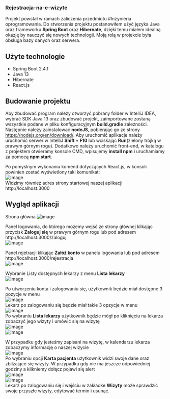 ### Rejestracja-na-e-wizyte

Projekt powstał w ramach zaliczenia przedmiotu #Inżynieria oprogramowania. Do stworzenia projektu postanowiłem użyć języka Java oraz frameworku **Spring Boot** oraz **Hibernate**, dzięki temu miałem idealną okazję by nauczyć się nowych technologii. Moją rolą w projekcie była obsługa bazy danych oraz serwera.

## Użyte technologie
- Spring Boot 2.4.1
- Java 13
- Hibernate
- React.js

## Budowanie projektu
Aby zbudować program należy otworzyć pobrany folder w IntelliJ IDEA, wybrać SDK Java 13 oraz zbudować projekt, zaimportowane zostaną wszystkie podane w pliku konfiguracyjnym **build.gradle** zależności. Następnie należy zainstalować **nodeJS**, pobierając go ze strony https://nodejs.org/en/download/. Aby uruchomić aplikacje należy uruchomić serwer w IntelliJ **Shift + F10** lub wciskając **Run**(zielony trójką w prawym górnym rogu). Dodatkowo należy uruchomić front-end, w katalogu z projektem otwieramy konsole CMD, wpisujemy **install npm** i uruchamiamy za pomocą **npm start**.      

Po pomyślnym wykonaniu komend dotyczących React.js, w konsoli powinien zostać wyświetlony taki komunikat:  
![image](https://user-images.githubusercontent.com/32621646/114459336-afd6c680-9be0-11eb-9350-7da737ddb9b0.png)  
Widzimy również adres strony startowej naszej aplikacji http://localhost:3000

## Wygląd aplikacji
Strona główna
![image](https://user-images.githubusercontent.com/32621646/114461637-4061d680-9be2-11eb-8cf9-75627ddc69a9.png)  
  
Panel logowania, do którego możemy wejść ze strony głównej klikając przycisk **Zaloguj się** w prawym górnym rogu lub pod adresem http://localhost:3000/zaloguj  
![image](https://user-images.githubusercontent.com/32621646/114461825-85860880-9be2-11eb-9787-785fc3d1a0ca.png)  
  
Panel rejetracji klikając **Załóż konto** w panelu logowania lub pod adresem http://localhost:3000/rejestracja  
![image](https://user-images.githubusercontent.com/32621646/114464232-c6335100-9be5-11eb-9403-be6baac5366f.png)  

Wybranie Listy dostępnych lekarzy z menu **Lista lekarzy**  
![image](https://user-images.githubusercontent.com/32621646/114546233-33ce9400-9c5d-11eb-9eaf-b959d78574b8.png)  



Po utworzeniu konta i zalogowaniu się, użytkownik będzie miał dostępne 3 pozycje w menu  
![image](https://user-images.githubusercontent.com/32621646/114549150-f23fe800-9c60-11eb-9551-2517332c51da.png)  
Lekarz po zalogowaniu się będzie miał takie 3 opzycje w menu  
![image](https://user-images.githubusercontent.com/32621646/114547102-4d241000-9c5e-11eb-8598-b9fb388482e0.png)  
  Po wybraniu **Lista lekarzy** użytkownik będzie mógł po kliknięciu na lekarza zobaczyć jego wizyty i umówić się na wizytę  
  ![image](https://user-images.githubusercontent.com/32621646/114548178-b22c3580-9c5f-11eb-9fcd-383fee326804.png)  
![image](https://user-images.githubusercontent.com/32621646/114548750-75147300-9c60-11eb-94b5-14406549ee40.png)  

W przypadku gdy jesteśmy zapisani na wizytę, w kalendarzu lekarza zobaczymy informację o naszej wizycie  
![image](https://user-images.githubusercontent.com/32621646/114547915-56fa4300-9c5f-11eb-805c-29c71438918c.png)  
Po wybraniu opcji **Karta pacjenta** użytkownik widzi swoje dane oraz zbilżające się wizyty. W przypadku gdy nie ma jeszcze odpowiedniej godziny a klikniemy dołącz pojawi się alert  
![image](https://user-images.githubusercontent.com/32621646/114549326-274c3a80-9c61-11eb-8741-9d0d828c4999.png)  
![image](https://user-images.githubusercontent.com/32621646/114549457-55317f00-9c61-11eb-8505-209f0845e2b2.png)  
Lekarz po zalogowaniu się i wejściu w zakładke **Wizyty** może sprawdzić swoje przyszłe wizyty, edytować termin i usunąć.





  


